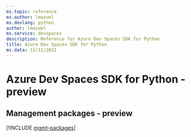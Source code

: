```yaml
---
ms.topic: reference
ms.author: lmazuel
ms.devlang: python
author: lmazuel
ms.service: devspaces
description: Reference for Azure Dev Spaces SDK for Python
title: Azure Dev Spaces SDK for Python
ms.data: 11/11/2022
---
```

# Azure Dev Spaces SDK for Python - preview

## Management packages - preview
[!INCLUDE [mgmt-packages](dev-spaces-mgmt-index.md)]